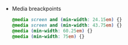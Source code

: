 - Media breackpoints
    ```css
    @media screen and (min-width: 24.15em) {}
    @media screen and (min-width: 43.75em) {}
    @media (min-width: 60.25em) {}
    @media (min-width: 75em) {}
    ```

